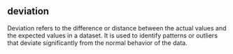 ## deviation
Deviation refers to the difference or distance between the actual values and the expected values in a dataset. It is used to identify patterns or outliers that deviate significantly from the normal behavior of the data.

